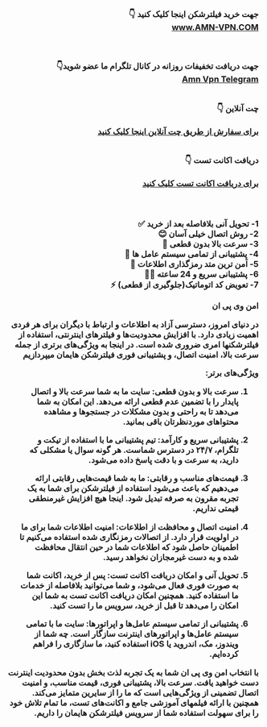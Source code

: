 <div id="vip" dir="rtl">  <h3 > <b> 
   جهت خرید فیلترشکن اینجا کلیک کنید 👇 
  <br>  
<a  target="_blank" href="https://amngroup1.space/"> www.AMN-VPN.COM </a>
 

  <br>  <br> 
    جهت دریافت تخفیفات روزانه در کانال تلگرام ما عضو شوید👇
  <br>
<a href="https://t.me/buyamnvpn"> Amn Vpn Telegram </a>
 <br>  <br> 
  

  چت آنلاین 👇 
  <br>  
<a href="https://go.crisp.chat/chat/embed/?website_id=e1f565cc-7e3b-4689-8f33-d66aa012be39&locale=fa&user_nickname=%D8%AE%D8%B1%DB%8C%D8%AF%20%D9%88%DB%8C%20%D9%BE%DB%8C%20%D8%A7%D9%86"> برای سفارش از طریق چت آنلاین اینجا کلیک کنید
</a>
 <br>  <br>


  دریافت اکانت تست 👇 
  <br>  
<a href="https://go.crisp.chat/chat/embed/?website_id=e1f565cc-7e3b-4689-8f33-d66aa012be39&locale=fa&user_nickname=TEST"> برای دریافت اکانت تست کلیک کنید
</a>
  <br> <br> <br> <br> 
1- تحویل آنی بلافاصله بعد از خرید ✅
<br> 
2- روش اتصال خیلی آسان 😊
<br> 
3- سرعت بالا بدون قطعی 🚀
<br> 
4- پشتیبانی از تمامی سیستم عامل ها 📲
<br> 
5- اَمن ترین متد رمزگذاری اطلاعات 🔑 
<br> 
6- پشتیبانی سریع و 24 ساعته 🏃‍♂️
<br> 
7- تعویض کد اتوماتیک(جلوگیری از قطعی) ⚡️
<br> 


امن وی پی ان

در دنیای امروز، دسترسی آزاد به اطلاعات و ارتباط با دیگران برای هر فردی اهمیت زیادی دارد. با افزایش محدودیت‌ها و فیلترهای اینترنتی، استفاده از فیلترشکنها امری ضروری شده است. در اینجا به  ویژگی‌های برتری از جمله سرعت بالا، امنیت اتصال، و پشتیبانی فوری فیلترشکن هایمان میپردازیم

ویژگی‌های برتر:

1. سرعت بالا و بدون قطعی:
   سایت ما به شما سرعت بالا و اتصال پایدار را با تضمین عدم قطعی ارائه می‌دهد. این امکان به شما می‌دهد تا به راحتی و بدون مشکلات در جستجوها و مشاهده محتواهای موردنظرتان باقی بمانید.

2. پشتیبانی سریع و کارآمد:
   تیم پشتیبانی ما با استفاده از تیکت و تلگرام، ۲۴/۷ در دسترس شماست. هر گونه سوال یا مشکلی که دارید، به سرعت و با دقت پاسخ داده می‌شود.

3. قیمت‌های مناسب و رقابتی:
   ما به شما قیمت‌هایی رقابتی ارائه می‌دهیم که باعث می‌شود استفاده از فیلترشکن برای شما به یک تجربه مقرون به صرفه تبدیل شود. اینجا هیچ افزایش غیرمنطقی قیمتی نداریم.

4. امنیت اتصال و محافظت از اطلاعات:
   امنیت اطلاعات شما برای ما در اولویت قرار دارد. از اتصالات رمزنگاری شده استفاده می‌کنیم تا اطمینان حاصل شود که اطلاعات شما در حین انتقال محافظت شده و به دست غیرمجازان نخواهد رسید.

5. تحویل آنی و امکان دریافت اکانت تست:
   پس از خرید، اکانت شما به صورت فوری فعال می‌شود، و شما می‌توانید بلافاصله از خدمات ما استفاده کنید. همچنین امکان دریافت اکانت تست به شما این امکان را می‌دهد تا قبل از خرید، سرویس ما را تست کنید.

6. پشتیبانی از تمامی سیستم عامل‌ها و اپراتورها:
   سایت ما با تمامی سیستم عامل‌ها و اپراتورهای اینترنت سازگار است. چه شما از ویندوز، مک، اندروید یا iOS استفاده کنید، ما سازگاری را فراهم کرده‌ایم.


با انتخاب امن وی پی ان شما به یک تجربه لذت بخش بدون محدودیت اینترنت دست خواهید یافت. سرعت بالا، پشتیبانی فوری، قیمت مناسب، و امنیت اتصال تضمینی از ویژگی‌هایی است که ما را از سایرین متمایز می‌کند. همچنین با ارائه فیلمهای آموزشی جامع و اکانت‌های تست، ما تمام تلاش خود را برای سهولت استفاده شما از سرویس فیلترشکن هایمان را داریم.


</b>  </h3>
</div>
